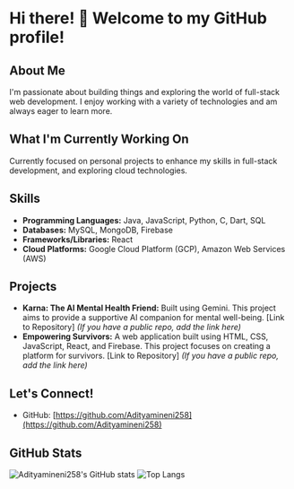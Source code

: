 <!--
**Adityamineni258/Adityamineni258** is a ✨ _special_ ✨ repository because its `README.md` (this file) appears on your GitHub profile.

Here are some ideas to get you started:

- 🔭 I’m currently working on ...
- 🌱 I’m currently learning ...
- 👯 I’m looking to collaborate on ...
- 🤔 I’m looking for help with ...
- 💬 Ask me about ...
- 📫 How to reach me: ...
- 😄 Pronouns: ...
- ⚡ Fun fact: ...
-->
# Hi there! 👋 Welcome to my GitHub profile!

## About Me

I'm passionate about building things and exploring the world of full-stack web development. I enjoy working with a variety of technologies and am always eager to learn more.

## What I'm Currently Working On

Currently focused on personal projects to enhance my skills in full-stack development, and exploring cloud technologies.

## Skills

-   **Programming Languages:** Java, JavaScript, Python, C, Dart, SQL
-   **Databases:** MySQL, MongoDB, Firebase
-   **Frameworks/Libraries:** React
-   **Cloud Platforms:** Google Cloud Platform (GCP), Amazon Web Services (AWS)

## Projects

-   **Karna: The AI Mental Health Friend:** Built using Gemini. This project aims to provide a supportive AI companion for mental well-being. [Link to Repository] *(If you have a public repo, add the link here)*
-   **Empowering Survivors:** A web application built using HTML, CSS, JavaScript, React, and Firebase. This project focuses on creating a platform for survivors. [Link to Repository] *(If you have a public repo, add the link here)*

## Let's Connect!

-   GitHub: [https://github.com/Adityamineni258](https://github.com/Adityamineni258)

## GitHub Stats
![Adityamineni258's GitHub stats](https://github-readme-stats.vercel.app/api?username=Adityamineni258&show_icons=true&theme=minimal)
![Top Langs](https://github-readme-stats.vercel.app/api/top-langs/?username=Adityamineni258&layout=compact&theme=minimal)
